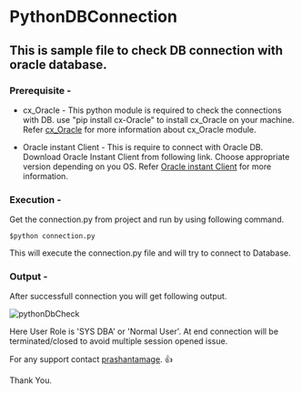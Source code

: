 # PythonDBConnection

## This is sample file to check DB connection with oracle database.

### Prerequisite -

* cx_Oracle - This python module is required to check the connections with DB.
    use "pip install cx-Oracle" to install cx_Oracle on your machine.
    Refer [cx_Oracle](https://pypi.org/project/cx-Oracle/) for more information about cx_Oracle module.

* Oracle instant Client - This is require to connect with Oracle DB.
    Download Oracle Instant Client from following link. 
    Choose appropriate version depending on you OS.
    Refer [Oracle instant Client](https://www.oracle.com/in/database/technologies/instant-client.html) for more information.

### Execution - 
Get the connection.py from project and run by using following command.

`$python connection.py`

This will execute the connection.py file and will try to connect to Database.

### Output - 
After successfull connection you will get following output.

![pythonDbCheck](https://user-images.githubusercontent.com/13764086/124273722-027bab00-db5e-11eb-8e15-b7bd4e94fabb.PNG)

Here User Role is 'SYS DBA' or 'Normal User'.
At end connection will be terminated/closed to avoid multiple session opened issue.

For any support contact [prashantamage](https://github.com/prashantamage). 👍

Thank You.




